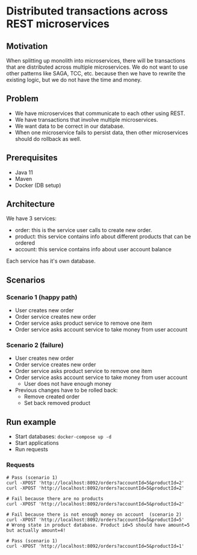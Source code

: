# Distributed transactions across REST microservices

## Motivation
When splitting up monolith into microservices, there will be transactions that are distributed across multiple microservices.
We do not want to use other patterns like SAGA, TCC, etc. because then we have to rewrite the existing logic, but we do not have the time and money.

## Problem
- We have microservices that communicate to each other using REST.
- We have transactions that involve multiple microservices.
- We want data to be correct in our database.
- When one microservice fails to persist data, then other microservices should do rollback as well.

## Prerequisites
- Java 11
- Maven
- Docker (DB setup)

## Architecture
We have 3 services:
- order: this is the service user calls to create new order.
- product: this service contains info about different products that can be ordered
- account: this service contains info about user account balance

Each service has it's own database.

## Scenarios

### Scenario 1 (happy path)
- User creates new order
- Order service creates new order
- Order service asks product service to remove one item
- Order service asks account service to take money from user account

### Scenario 2 (failure)
- User creates new order
- Order service creates new order
- Order service asks product service to remove one item
- Order service asks account service to take money from user account
  - User does not have enough money
- Previous changes have to be rolled back:
  - Remove created order
  - Set back removed product

## Run example
- Start databases: `docker-compose up -d`
- Start applications
- Run requests

### Requests
```
# Pass (scenario 1)
curl -XPOST 'http://localhost:8092/orders?accountId=5&productId=2'
curl -XPOST 'http://localhost:8092/orders?accountId=5&productId=2'

# Fail because there are no products
curl -XPOST 'http://localhost:8092/orders?accountId=5&productId=2'

# Fail because there is not enough money on account  (scenario 2)
curl -XPOST 'http://localhost:8092/orders?accountId=5&productId=5'
# Wrong state in product database. Product id=5 should have amount=5 but actually amount=4!

# Pass (scenario 1)
curl -XPOST 'http://localhost:8092/orders?accountId=5&productId=1'
```